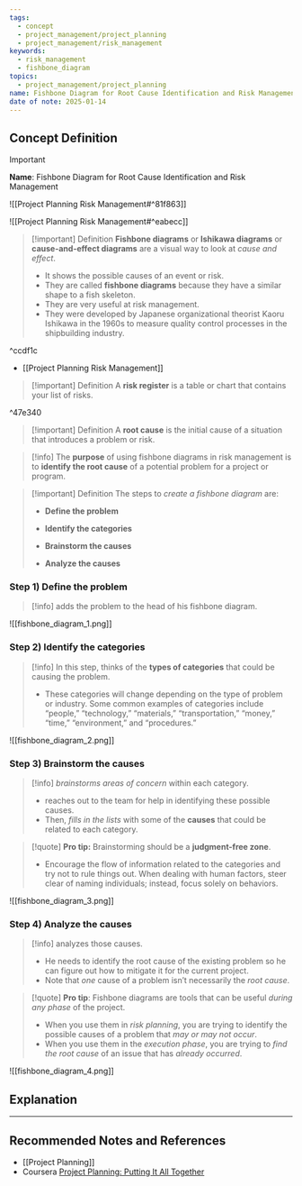 ```yaml
---
tags:
  - concept
  - project_management/project_planning
  - project_management/risk_management
keywords:
  - risk_management
  - fishbone_diagram
topics:
  - project_management/project_planning
name: Fishbone Diagram for Root Cause Identification and Risk Management
date of note: 2025-01-14
---
```


## Concept Definition

>[!important]
>**Name**: Fishbone Diagram for Root Cause Identification and Risk Management

![[Project Planning Risk Management#^81f863]]

![[Project Planning Risk Management#^eabecc]]

>[!important] Definition
>**Fishbone diagrams** or **Ishikawa diagrams** or **cause-and-effect diagrams** are a visual way to look at *cause and effect*. 
>- It shows the possible causes of an event or risk.
>- They are called **fishbone diagrams** because they have a similar shape to a fish skeleton.
>- They are very useful at risk management.
>- They were developed by Japanese organizational theorist Kaoru Ishikawa in the 1960s to measure quality control processes in the shipbuilding industry.

^ccdf1c

- [[Project Planning Risk Management]]

>[!important] Definition
>A **risk register** is a table or chart that contains your list of risks.

^47e340


>[!important] Definition
>A **root cause** is the initial cause of a situation that introduces a problem or risk.

>[!info]
>The **purpose** of using fishbone diagrams in risk management is to **identify the root cause** of a potential problem for a project or program.

>[!important] Definition
>The steps to *create a fishbone diagram* are:
> 
> - **Define the problem**
>     
> - **Identify the categories**
>     
> - **Brainstorm the causes**
>     
> - **Analyze the causes**

### Step 1) Define the problem

>[!info]
>adds the problem to the head of his fishbone diagram.

![[fishbone_diagram_1.png]]

### Step 2) Identify the categories

>[!info]
>In this step,  thinks of the **types of categories** that could be causing the problem. 
>- These categories will change depending on the type of problem or industry. Some common examples of categories include “people,” “technology,” “materials,” “transportation,” “money,” “time,” “environment,” and “procedures.”

![[fishbone_diagram_2.png]]

### Step 3) Brainstorm the causes

>[!info]
>*brainstorms areas of concern* within each category. 
>- reaches out to the team for help in identifying these possible causes. 
>- Then,  *fills in the lists* with some of the **causes** that could be related to each category.

>[!quote]
>**Pro tip:** Brainstorming should be a **judgment-free zone**. 
>- Encourage the flow of information related to the categories and try not to rule things out. When dealing with human factors, steer clear of naming individuals; instead, focus solely on behaviors.

![[fishbone_diagram_3.png]]


### Step 4) Analyze the causes

>[!info]
>analyzes those causes. 
>- He needs to identify the root cause of the existing problem so he can figure out how to mitigate it for the current project.
>- Note that _one_ cause of a problem isn’t necessarily the _root cause_.


>[!quote]
>**Pro tip**: Fishbone diagrams are tools that can be useful *during any phase* of the project.
> - When you use them in *risk planning*, you are trying to identify the possible causes of a problem that *may or may not occur*. 
> - When you use them in the *execution phase*, you are trying to *find the root cause* of an issue that has *already occurred*.

![[fishbone_diagram_4.png]]



## Explanation





-----------
##  Recommended Notes and References

- [[Project Planning]]
- Coursera [Project Planning: Putting It All Together](https://www.coursera.org/learn/project-planning-google/home/welcome)